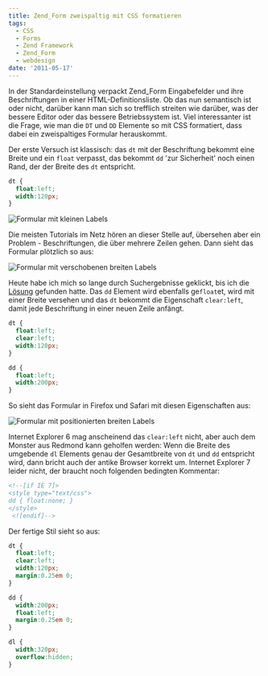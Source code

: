 ```yaml
---
title: Zend_Form zweispaltig mit CSS formatieren
tags:
  - CSS
  - Forms
  - Zend Framework
  - Zend_Form
  - webdesign
date: '2011-05-17'
---
```

In der Standardeinstellung verpackt Zend_Form Eingabefelder und ihre
Beschriftungen in einer HTML-Definitionsliste. Ob das nun semantisch ist
oder nicht, darüber kann man sich so trefflich streiten wie darüber, was
der bessere Editor oder das bessere Betriebssystem ist. Viel
interessanter ist die Frage, wie man die `DT` und `DD` Elemente so mit
CSS formatiert, dass dabei ein zweispaltiges Formular herauskommt.

Der erste Versuch ist klassisch: das `dt` mit der Beschriftung bekommt
eine Breite und ein `float` verpasst, das bekommt `dd` 'zur
Sicherheit' noch einen Rand, der der Breite des `dt` entspricht.

```css
dt {
  float:left;
  width:120px;
}
```

![Formular mit kleinen Labels](/assets/images/posts/form_small.png)

Die meisten Tutorials im Netz hören an dieser Stelle auf, übersehen aber
ein Problem - Beschriftungen, die über mehrere Zeilen gehen. Dann sieht
das Formular plötzlich so aus:

![Formular mit verschobenen breiten
Labels](/assets/images/posts/form_big_wrong.png)

Heute habe ich mich so lange durch Suchergebnisse geklickt, bis ich die
[Lösung](http://aspnetresources.com/blog/styling_definition_lists)
gefunden hatte. Das `dd` Element wird ebenfalls ge`float`et, wird mit
einer Breite versehen und das `dt` bekommt die Eigenschaft `clear:left`,
damit jede Beschriftung in einer neuen Zeile anfängt.

```css
dt {
  float:left;
  clear:left;
  width:120px;
}

dd {
  float:left;
  width:200px;
}
```

So sieht das Formular in Firefox und Safari mit diesen Eigenschaften
aus:

![Formular mit positionierten breiten
Labels](/assets/images/posts/form_big_right.png)

Internet Explorer 6 mag anscheinend das `clear:left` nicht, aber auch
dem Monster aus Redmond kann geholfen werden: Wenn die Breite des
umgebende `dl` Elements genau der Gesamtbreite von `dt` und `dd`
entspricht wird, dann bricht auch der antike Browser korrekt um.
Internet Explorer 7 leider nicht, der braucht noch folgenden bedingten
Kommentar:

```html
<!--[if IE 7]>
<style type="text/css">
dd { float:none; }
</style>
 <![endif]-->
```

Der fertige Stil sieht so aus:

```css
dt {
  float:left;
  clear:left;
  width:120px;
  margin:0.25em 0;
}

dd {
  width:200px;
  float:left;
  margin:0.25em 0;
}

dl {
  width:320px;
  overflow:hidden;
}
```

